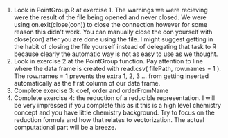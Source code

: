 1. Look in PointGroup.R at exercise 1. The warnings we were recieving were the result of the file being opened and never closed. We were using on.exit(close(con)) to close the connection however for some reason this didn't work. You can manually close the con yourself with close(con) after you are done using the file. I might suggest getting in the habit of closing the file yourself instead of delegating that task to R because clearly the automatic way is not as easy to use as we thought.
2. Look in exercise 2 at the PointGroup function. Pay attention to line where the data frame is created with read.csv( filePath, row.names = 1 ). The row.names = 1 prevents the extra 1, 2, 3 ... from getting inserted automatically as the first column of our data frame.
3. Complete exercise 3: coef, order and orderFromName
4. Complete exercise 4: the reduction of a reducible representation. I will be very impressed if you complete this as it this is a high level chemistry concept and you have little chemistry background. Try to focus on the reduction formula and how that relates to vectorization. The actual computational part will be a breeze. 